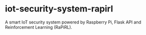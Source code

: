 # iot-security-system-rapirl
A smart IoT security system powered by Raspberry Pi, Flask API and Reinforcement Learning (RaPiRL).
